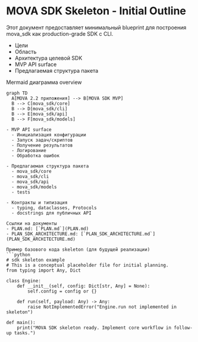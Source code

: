 # MOVA SDK Skeleton - Initial Outline

Этот документ предоставляет минимальный blueprint для построения mova_sdk как production-grade SDK с CLI.

- Цели
- Область
- Архитектура целевой SDK
- MVP API surface
- Предлагаемая структура пакета

Mermaid диаграмма overview
```mermaid
graph TD
  A[MOVA 2.2 приложения] --> B[MOVA SDK MVP]
  B --> C[mova_sdk/core]
  B --> D[mova_sdk/cli]
  B --> E[mova_sdk/api]
  B --> F[mova_sdk/models]
```
```
- MVP API surface
  - Инициализация конфигурации
  - Запуск задач/скриптов
  - Получение результатов
  - Логирование
  - Обработка ошибок

- Предлагаемая структура пакета
  - mova_sdk/core
  - mova_sdk/cli
  - mova_sdk/api
  - mova_sdk/models
  - tests

- Контракты и типизация
  - typing, dataclasses, Protocols
  - docstrings для публичных API

Ссылки на документы
- PLAN.md: [`PLAN.md`](PLAN.md)
- PLAN_SDK_ARCHITECTURE.md: [`PLAN_SDK_ARCHITECTURE.md`](PLAN_SDK_ARCHITECTURE.md)

Пример базового кода skeleton (для будущей реализации)
```python
# sdk skeleton example
# This is a conceptual placeholder file for initial planning.
from typing import Any, Dict

class Engine:
    def __init__(self, config: Dict[str, Any] = None):
        self.config = config or {}

    def run(self, payload: Any) -> Any:
        raise NotImplementedError("Engine.run not implemented in skeleton")

def main():
    print("MOVA SDK skeleton ready. Implement core workflow in follow-up tasks.")